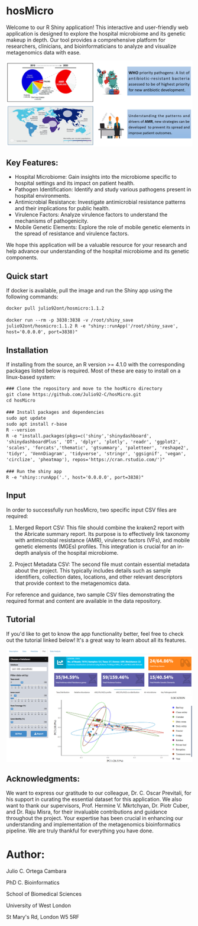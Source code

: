 # hosMicro
Welcome to our R Shiny application! This interactive and user-friendly web application is designed to explore the hospital microbiome and its genetic makeup in depth. Our tool provides a comprehensive platform for researchers, clinicians, and bioinformaticians to analyze and visualize metagenomics data with ease.

![](app/www/AMR_Pathogens.png)

## Key Features:
- Hospital Microbiome: Gain insights into the microbiome specific to hospital settings and its impact on patient health.
- Pathogen Identification: Identify and study various pathogens present in hospital environments.
- Antimicrobial Resistance: Investigate antimicrobial resistance patterns and their implications for public health.
- Virulence Factors: Analyze virulence factors to understand the mechanisms of pathogenicity.
- Mobile Genetic Elements: Explore the role of mobile genetic elements in the spread of resistance and virulence factors.

We hope this application will be a valuable resource for your research and help advance our understanding of the hospital microbiome and its genetic components.

## Quick start
If docker is available, pull the image and run the Shiny app using the following commands:
```Sh
docker pull julio92ont/hosmicro:1.1.2

docker run --rm -p 3838:3838 -v /root/shiny_save julio92ont/hosmicro:1.1.2 R -e "shiny::runApp('/root/shiny_save', host='0.0.0.0', port=3838)"
```

## Installation
If installing from the source, an  R version >= 4.1.0 with the corresponding packages listed below is required. Most of these are easy to install on a linux-based system:
```Sh
### Clone the repository and move to the hosMicro directory
git clone https://github.com/Julio92-C/hosMicro.git
cd hosMicro

### Install packages and dependencies
sudo apt update
sudo apt install r-base
R --version
R -e "install.packages(pkgs=c('shiny','shinydashboard', 'shinydashboardPlus', 'DT', 'dplyr', 'plotly', 'readr', 'ggplot2', 'scales', 'forcats','thematic', 'gtsummary', 'paletteer', 'reshape2', 'tidyr', 'VennDiagram', 'tidyverse', 'stringr', 'ggsignif', 'vegan', 'circlize', 'pheatmap'), repos='https://cran.rstudio.com/')"

### Run the shiny app
R -e "shiny::runApp('.', host='0.0.0.0', port=3838)"
```

## Input
In order to successfully run hosMicro, two specific input CSV files are required:

1. Merged Report CSV: This file should combine the kraken2 report with the Abricate summary report. Its purpose is to effectively link taxonomy with antimicrobial resistance (AMR), virulence factors (VFs), and mobile genetic elements (MGEs) profiles. This integration is crucial for an in-depth analysis of the hospital microbiome.

2. Project Metadata CSV: The second file must contain essential metadata about the project. This typically includes details such as sample identifiers, collection dates, locations, and other relevant descriptors that provide context to the metagenomics data.

For reference and guidance, two sample CSV files demonstrating the required format and content are available in the data repository.


## Tutorial
If you'd like to get to know the app functionality better, feel free to check out the tutorial linked below! It's a great way to learn about all its features.

[![App tutorial.](app/www/hosMicro_shinnyApp.png)](https://www.youtube.com/watch?v=9njf0_LXSOI)

## Acknowledgments:
We want to express our gratitude to our colleague, Dr. C. Oscar Previtali, for his support in curating the essential dataset for this application. We also want to thank our supervisors, Prof. Hermine V. Mkrtchyan, Dr. Piotr Cuber, and Dr. Raju Misra, for their invaluable contributions and guidance throughout the project. Your expertise has been crucial in enhancing our understanding and implementation of the metagenomics bioinformatics pipeline. We are truly thankful for everything you have done.

# Author:
Julio C. Ortega Cambara 

PhD C. Bioinformatics

School of Biomedical Sciences

University of West London

St Mary's Rd, London W5 5RF
  
